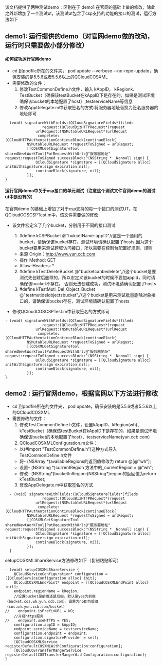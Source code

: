 
该文档提供了两种测试demo：区别在于
 demo1 在官网的基础上做的修改，除此之外新增加了一个测试ut，该测试ut包含了csp支持的功能的接口的测试，运行方法如下
## demo1: 运行提供的demo（对官网demo做的改动，运行时只需要做小部分修改）
#### 如何成功运行官网demo

* cd 到podfile所在的文件夹， pod update --verbose --no-repo-update，确保安装的是5.5.6或者5.5.6以上的QCloudCOSXML
* 需要修改的文件：
  1. 修改TestCommonDefine.h文件，输入 kAppID， kRegionk、TestBucket（确保该testBucket在kAppID下是存在的，如果是测试环境确保该bucket的本地配置了host）,testserviceName等信息
  2. 修改AppDelegate.m中获取签名的方式:将服务器地址替换为签名服务器的地址即可

```
- (void) signatureWithFields:(QCloudSignatureFields*)fileds
                 request:(QCloudBizHTTPRequest*)request
              urlRequest:(NSMutableURLRequest*)urlRequst
               compelete:(QCloudHTTPAuthentationContinueBlock)continueBlock{
          NSMutableURLRequest *requestToSigned = urlRequst;
          [[COSXMLGetSignatureTool sharedNewtWorkTool]PutRequestWithUrl:@"服务器地址" request:requestToSigned successBlock:^(NSString * _Nonnull sign) {
              QCloudSignature *signature = [[QCloudSignature alloc] initWithSignature:sign expiration:nil];
              continueBlock(signature, nil);
          }];
}

  ```
#### 运行官网demo中关于csp接口的单元测试（注意这个测试文件官网demo的测试ut中是没有的）

在官网demo 的基础上增加了对于csp支持的每一个接口的测试UT，在QCloudCOSCSPTest.m中，该文件需要做的修改
* 该文件宏定义了几个bucket，分别用于不同的接口测试

  1. #define kCSPBucket @"bukcetName-appID"//这是一个通用的bucket，请确保该bucket存在，测试环境请确认配置了hosts,因为这个bucket要用来测试跨域访问接口，所以需要在控制台配置好规则，规则
    * 来源 Origin：http://www.yun.ccb.com
    * 操作 Method: GET
    * Allow-Headers: *

  2. #define kTestDeleteBucket @"bucketcanbedelete",//这个bucket是要测试先创建后删除的，所以宏定义该bucket的时候不要加appid，同时请确保该bucket不存在， 否则无法创建成功，测试环境请确认配置了hosts
  3. #define kTestMuti_Del_Object_Bucket @"testmutidelobjectsbucket",//这个bucket是用来测试批量删除对象接口的，请确保该bucket存在，测试环境请确认配置了hosts
* 修改QCloudCOSCSPTest.m中获取签名的方式即可
```
- (void) signatureWithFields:(QCloudSignatureFields*)fileds
                 request:(QCloudBizHTTPRequest*)request
              urlRequest:(NSMutableURLRequest*)urlRequst
               compelete:(QCloudHTTPAuthentationContinueBlock)continueBlock{
          NSMutableURLRequest *requestToSigned = urlRequst;
          [[COSXMLGetSignatureTool sharedNewtWorkTool]PutRequestWithUrl:@"服务器地址" request:requestToSigned successBlock:^(NSString * _Nonnull sign) {
              QCloudSignature *signature = [[QCloudSignature alloc] initWithSignature:sign expiration:nil];
              continueBlock(signature, nil);
          }];
}

  ```

## demo2 : 运行官网demo，根据官网以下方法进行修改
* cd 到podfile所在的文件夹， pod update，确保安装的是5.5.6或者5.5.6以上的QCloudCOSXML
* 需要修改的文件：
  1. 修改TestCommonDefine.h文件，设置kAppID、kRegion(wh)、kTestBucket（确保该testBucket在kAppID下是存在的，如果是测试环境确保该bucket的本地配置了host）、testserviceName(yun.ccb.com)
  2. QCloudCOSXMLConfiguration.m文件：
    * 以(#import "TestCommonDefine.h")这种方式导入TestCommonDefine.h文件
    * 将- (NSArray *)availableRegions的返回值修改为 return @[@"wh"];
    * 设置- (NSString *)currentRegion 方法中的_currentRegion = @"wh";
    * 修改- (NSString*)bucketInRegion:(NSString*)region的返回值为return kTestBucket;
  3.  修改AppDelegate.m中获取签名的方式

```
  - (void) signatureWithFields:(QCloudSignatureFields*)fileds
                 request:(QCloudBizHTTPRequest*)request
              urlRequest:(NSMutableURLRequest*)urlRequst
               compelete:(QCloudHTTPAuthentationContinueBlock)continueBlock{
          NSMutableURLRequest *requestToSigned = urlRequst;
          [[COSXMLGetSignatureTool sharedNewtWorkTool]PutRequestWithUrl:@"服务器地址" request:requestToSigned successBlock:^(NSString * _Nonnull sign) {
              QCloudSignature *signature = [[QCloudSignature alloc] initWithSignature:sign expiration:nil];
              continueBlock(signature, nil);
          }];
  }

  ```
setupCOSXMLShareService方法修改如下（复制粘贴即可）
  ```
  - (void) setupCOSXMLShareService {
      QCloudServiceConfiguration* configuration = [[QCloudServiceConfiguration alloc] init];
      QCloudCOSXMLEndPoint* endpoint = [[QCloudCOSXMLEndPoint alloc] init];
      endpoint.regionName = kRegion;
      //设置bucket是前缀还是后缀，默认是yes为前缀（bucket.cos.wh.yun.ccb.com），设置为no即为后缀（cos.wh.yun.ccb.com/bucket）
  //    endpoint.isPrefixURL = NO;
      //开启https服务
  //    endpoint.useHTTPS = YES;
      configuration.appID = kAppID;
      endpoint.serviceName = testserviceName;
      configuration.endpoint = endpoint;
      configuration.signatureProvider = self;
      [QCloudCOSXMLService registerDefaultCOSXMLWithConfiguration:configuration];
      [QCloudCOSTransferMangerService registerDefaultCOSTransferMangerWithConfiguration:configuration];
  }
  ```
